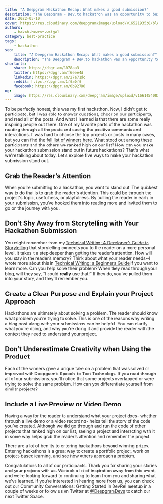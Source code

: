 ```yaml
---
title: "A Deepgram Hackathon Recap: What makes a good submission?"
description: "The Deepgram + Dev.to hackathon was an opportunity to build with Deepgram or share your coolest ideas, and we got some great ones. Check out what made them stand out."
date: 2022-05-10
cover: https://res.cloudinary.com/deepgram/image/upload/v1652193528/blog/2022/05/deepgram-hackathon-recap/Devto-Hackathon-Winners%402x.jpg
authors:
    - bekah-hawrot-weigel
category: best-practice
tags:
    - hackathon
seo:
    title: "A Deepgram Hackathon Recap: What makes a good submission?"
    description: "The Deepgram + Dev.to hackathon was an opportunity to build with Deepgram or share your coolest ideas, and we got some great ones. Check out what made them stand out."
shorturls:
    share: https://dpgr.am/3078aa3
    twitter: https://dpgr.am/f6eee4d
    linkedin: https://dpgr.am/27e71dc
    reddit: https://dpgr.am/1f9a0f9
    facebook: https://dpgr.am/0b92786
og:
    image: https://res.cloudinary.com/deepgram/image/upload/v1661454083/blog/deepgram-hackathon-recap/ograph.png
---
```


To be perfectly honest, this was my first hackathon. Now, I didn’t get to participate, but I was able to answer questions, cheer on our participants, and read all of the posts. And what I learned is that there are some really inspiring people out there. One of my favorite parts of the hackathon was reading through all the posts and seeing the positive comments and interactions. It was hard to choose the top projects or posts in many cases, but you can find the [full list of winners here](https://dev.to/devteam/congrats-to-the-deepgram-hackathon-winners-586i). What stood out among these participants and the others we ranked high on our list? How can you make your hackathon submission stand out in future hackathons? That's what we're talking about today. Let's explore five ways to make your hackathon submission stand out.

## Grab the Reader’s Attention

When you’re submitting to a hackathon, you want to stand out. The quickest way to do that is to grab the reader's attention. This could be through the project's topic, usefulness, or playfulness. By pulling the reader in early in your submission, you’ve hooked them into reading more and invited them to go on the journey with you.

## Don’t Shy Away from Storytelling with Your Hackathon Submission

You might remember from my [Technical Writing: A Developer’s Guide to Storytelling](https://developers.deepgram.com/blog/2022/03/technical-writing-a-developers-guide-to-storytelling/) that storytelling connects you to the reader on a more personal level. It takes it a step deeper than getting the reader’s attention. How will you stay in the reader’s memory? Think about what your reader needs--I wrote more about this in [Technical Writing: a Beginner’s Guide](https://developers.deepgram.com/blog/2022/03/technical-writing-a-beginners-guide/) if you want to learn more. Can you help solve their problem? When they read through your blog, will they say, “I could **really** use that!” If they do, you’ve pulled them into your story, and they’ll remember you.

## Create a Clear Purpose and Explain your Project Approach

Hackathons are ultimately about solving a problem. The reader should know what problem you’re trying to solve. This is one of the reasons why writing a blog post along with your submissions can be helpful. You can clarify what you’re doing, and why you’re doing it and provide the reader with the context they need to understand your project.

## Don’t Underestimate Creativity when Using the Product

Each of the winners gave a unique take on a problem that was solved or improved with Deepgram’s Speech-to-Text Technology. If you read through all of our submissions, you’ll notice that some projects overlapped or were trying to solve the same problem. How can you differentiate yourself from similar projects?

## Include a Live Preview or Video Demo

Having a way for the reader to understand what your project does- whether through a live demo or a video recording- helps tell the story of the code you’ve created. Although we did go through and run the code of other projects that ranked high on our list, seeing a project and interacting with it in some way helps grab the reader’s attention and remember the project.

There are a lot of benfits to entering hackathons beyond winning prizes. Entering hackathons is a great way to create a portfolio project, work on project-based learning, and see how others approach a problem.

Congratulations to all of our participants. Thank you for sharing your stories and your projects with us. We took a lot of inspiration away from this event, and we’re looking forward to continuing to learn from you and sharing what we’ve learned. If you’re interested in hearing more from us, you can check out our [Community Conversations: Getting Started in DevRel](https://t.co/B55MR34gHn) meetup in a couple of weeks or follow us on Twitter at [@DeepgramDevs](https://twitter.com/DeepgramDevs) to catch our next Twitter Space.

        